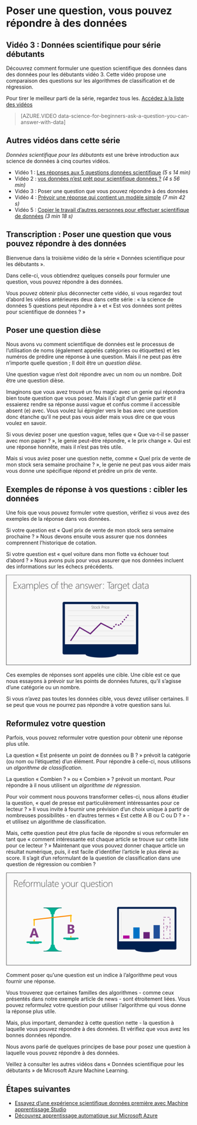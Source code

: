 <properties
   pageTitle="Poser une question vous pouvez répondre à des données - formuler des questions | Microsoft Azure"
   description="Découvrez comment formuler une question scientifique des données dans des données pour les débutants vidéo 3. Inclut une comparaison des questions sur la classification et de régression."
   keywords="questions science de données, formuler des questions, questions de régression, questions classification, une question"
   services="machine-learning"
   documentationCenter="na"
   authors="cjgronlund"
   manager="jhubbard"
   editor="cjgronlund"/>

<tags
   ms.service="machine-learning"
   ms.devlang="na"
   ms.topic="article"
   ms.tgt_pltfrm="na"
   ms.workload="na"
   ms.date="10/20/2016"
   ms.author="cgronlun;garye"/>

# <a name="ask-a-question-you-can-answer-with-data"></a>Poser une question, vous pouvez répondre à des données

## <a name="video-3-data-science-for-beginners-series"></a>Vidéo 3 : Données scientifique pour série débutants

Découvrez comment formuler une question scientifique des données dans des données pour les débutants vidéo 3. Cette vidéo propose une comparaison des questions sur les algorithmes de classification et de régression.

Pour tirer le meilleur parti de la série, regardez tous les. [Accédez à la liste des vidéos](#other-videos-in-this-series)

> [AZURE.VIDEO data-science-for-beginners-ask-a-question-you-can-answer-with-data]

## <a name="other-videos-in-this-series"></a>Autres vidéos dans cette série

*Données scientifique pour les débutants* est une brève introduction aux science de données à cinq courtes vidéos.

  * Vidéo 1 : [Les réponses aux 5 questions données scientifique](machine-learning-data-science-for-beginners-the-5-questions-data-science-answers.md) *(5 s 14 min)*
  * Vidéo 2 : [vos données n’est prêt pour scientifique données ?](machine-learning-data-science-for-beginners-is-your-data-ready-for-data-science.md) *(4 s 56 min)*
  * Vidéo 3 : Poser une question que vous pouvez répondre à des données
  * Vidéo 4 : [Prévoir une réponse qui contient un modèle simple](machine-learning-data-science-for-beginners-predict-an-answer-with-a-simple-model.md) *(7 min 42 s)*
  * Vidéo 5 : [Copier le travail d’autres personnes pour effectuer scientifique de données](machine-learning-data-science-for-beginners-copy-other-peoples-work-to-do-data-science.md) *(3 min 18 s)*

## <a name="transcript-ask-a-question-you-can-answer-with-data"></a>Transcription : Poser une question que vous pouvez répondre à des données

Bienvenue dans la troisième vidéo de la série « Données scientifique pour les débutants ».  

Dans celle-ci, vous obtiendrez quelques conseils pour formuler une question, vous pouvez répondre à des données.

Vous pouvez obtenir plus déconnecter cette vidéo, si vous regardez tout d’abord les vidéos antérieures deux dans cette série : « la science de données 5 questions peut répondre à » et « Est vos données sont prêtes pour scientifique de données ? »

## <a name="ask-a-sharp-question"></a>Poser une question dièse

Nous avons vu comment scientifique de données est le processus de l’utilisation de noms (également appelés catégories ou étiquettes) et les numéros de prédire une réponse à une question. Mais il ne peut pas être n’importe quelle question ; Il doit être un *question dièse.*

Une question vague n’est doit répondre avec un nom ou un nombre. Doit être une question dièse.

Imaginons que vous avez trouvé un feu magic avec un genie qui répondra bien toute question que vous posez. Mais il s’agit d’un genie partir et il essaierez rendre sa réponse aussi vague et confus comme il accessible absent (e) avec. Vous voulez lui épingler vers le bas avec une question donc étanche qu’il ne peut pas vous aider mais vous dire ce que vous voulez en savoir.

Si vous deviez poser une question vague, telles que « Que va-t-il se passer avec mon papier ? », le genie peut-être répondre, « le prix change ». Qui est une réponse honnête, mais il n’est pas très utile.

Mais si vous aviez poser une question nette, comme « Quel prix de vente de mon stock sera semaine prochaine ? », le genie ne peut pas vous aider mais vous donne une spécifique répond et prédire un prix de vente.

## <a name="examples-of-your-answer-target-data"></a>Exemples de réponse à vos questions : cibler les données

Une fois que vous pouvez formuler votre question, vérifiez si vous avez des exemples de la réponse dans vos données.

Si votre question est « Quel prix de vente de mon stock sera semaine prochaine ? » Nous devons ensuite vous assurer que nos données comprennent l’historique de cotation.

Si votre question est « quel voiture dans mon flotte va échouer tout d’abord ? » Nous avons puis pour vous assurer que nos données incluent des informations sur les échecs précédents.

![Données cible - exemples de réponse à vos questions. Élaborer une question scientifique de données.](./media/machine-learning-data-science-for-beginners-ask-a-question-you-can-answer-with-data/machine-learning-data-science-target-data.png)

Ces exemples de réponses sont appelés une cible. Une cible est ce que nous essayons à prévoir sur les points de données futures, qu’il s’agisse d’une catégorie ou un nombre.

Si vous n’avez pas toutes les données cible, vous devez utiliser certaines. Il se peut que vous ne pourrez pas répondre à votre question sans lui.

## <a name="reformulate-your-question"></a>Reformulez votre question

Parfois, vous pouvez reformuler votre question pour obtenir une réponse plus utile.

La question « Est présente un point de données ou B ? » prévoit la catégorie (ou nom ou l’étiquette) d’un élément. Pour répondre à celle-ci, nous utilisons un *algorithme de classification*.

La question « Combien ? » ou « Combien » ? prévoit un montant. Pour répondre à il nous utilisent un *algorithme de régression*.

Pour voir comment nous pouvons transformer celles-ci, nous allons étudier la question, « quel de presse est particulièrement intéressantes pour ce lecteur ? » Il vous invite à fournir une prévision d’un choix unique à partir de nombreuses possibilités - en d’autres termes « Est cette A B ou C ou D ? » - et utilisez un algorithme de classification.

Mais, cette question peut être plus facile de répondre si vous reformuler en tant que « comment intéressante est chaque article se trouve sur cette liste pour ce lecteur ? » Maintenant que vous pouvez donner chaque article un résultat numérique, puis, il est facile d’identifier l’article le plus élevé au score. Il s’agit d’un reformulant de la question de classification dans une question de régression ou combien ?

![Reformulez votre question. Question de classification comparatif question de régression.](./media/machine-learning-data-science-for-beginners-ask-a-question-you-can-answer-with-data/machine-learning-data-science-classification-question-vs-regression-question.png)

Comment poser qu'une question est un indice à l’algorithme peut vous fournir une réponse.

Vous trouverez que certaines familles des algorithmes - comme ceux présentés dans notre exemple article de news - sont étroitement liées. Vous pouvez reformulez votre question pour utiliser l’algorithme qui vous donne la réponse plus utile.

Mais, plus important, demandez à cette question nette - la question à laquelle vous pouvez répondre à des données. Et vérifiez que vous avez les bonnes données répondre.

Nous avons parlé de quelques principes de base pour posez une question à laquelle vous pouvez répondre à des données.

Veillez à consulter les autres vidéos dans « Données scientifique pour les débutants » de Microsoft Azure Machine Learning.


## <a name="next-steps"></a>Étapes suivantes

  * [Essayez d’une expérience scientifique données première avec Machine apprentissage Studio](machine-learning-create-experiment.md)
  * [Découvrez apprentissage automatique sur Microsoft Azure](machine-learning-what-is-machine-learning.md)
